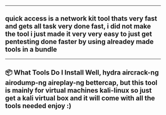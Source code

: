 -------------------------------------------------------------------------------------------------------------------------------------------------------------------------------------------------------------------------
## quick access is a network kit tool thats very fast and gets all task very done fast, i did not make the tool i just made it very very easy to just get pentesting done faster by using alreadey made tools in a bundle
-------------------------------------------------------------------------------------------------------------------------------------------------------------------------------------------------------------------------

## 📦 What Tools Do I Install Well, hydra aircrack-ng airodump-ng aireplay-ng bettercap, but this tool is mainly for virtual machines kali-linux so just get a kali virtual box and it will come with all the tools needed enjoy :) 
